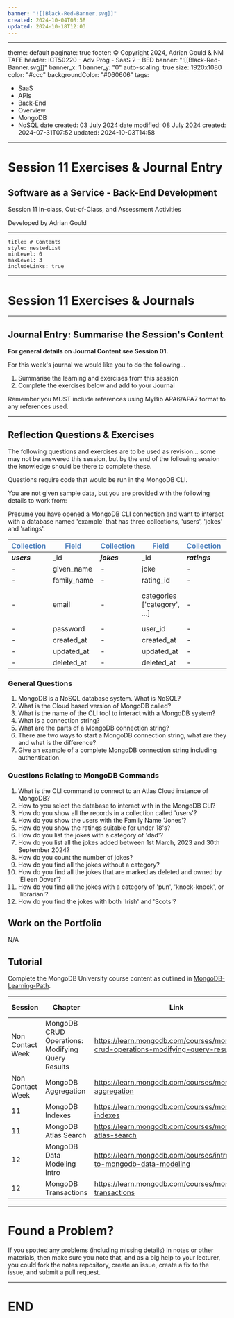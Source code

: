 ```yaml
---
banner: "![[Black-Red-Banner.svg]]"
created: 2024-10-04T08:58
updated: 2024-10-18T12:03
---
```

---
theme: default
paginate: true
footer: © Copyright 2024, Adrian Gould & NM TAFE
header: ICT50220 - Adv Prog - SaaS 2 - BED
banner: "![[Black-Red-Banner.svg]]"
banner_x: 1
banner_y: "0"
auto-scaling: true
size: 1920x1080
color: "#ccc"
backgroundColor: "#060606"
tags:
  - SaaS
  - APIs
  - Back-End
  - Overview
  - MongoDB
  - NoSQL
date created: 03 July 2024
date modified: 08 July 2024
created: 2024-07-31T07:52
updated: 2024-10-03T14:58
---

# Session 11 Exercises & Journal Entry

## Software as a Service - Back-End Development

Session 11 In-class, Out-of-Class, and Assessment Activities 

Developed by Adrian Gould

---

```table-of-contents
title: # Contents
style: nestedList
minLevel: 0
maxLevel: 3
includeLinks: true
```

---

# Session 11 Exercises & Journals 

---
## Journal Entry: Summarise the Session's Content

**For general details on Journal Content see Session 01.**

For this week's journal we would like you to do the following...

1. Summarise the learning and exercises from this session
2. Complete the exercises below and add to your Journal

Remember you MUST include references using MyBib APA6/APA7 format to any references used.

---
## Reflection Questions & Exercises

The following questions and exercises are to be used as revision... some may not be answered this session, but by the end of the following session the knowledge should be there to complete these.

Questions require code that would be run in the MongoDB CLI.

You are not given sample data, but you are provided with the following details to work from:

Presume you have opened a MongoDB CLI connection and want to interact with a database named 'example' that has three collections, 'users', 'jokes' and 'ratings'.

| **<span style="color:#4f81bd">Collection</span>** | **<span style="color:#4f81bd">Field</span>** | **<span style="color:#4f81bd">Collection</span>** | **<span style="color:#4f81bd">Field</span>** | **<span style="color:#4f81bd">Collection</span>** | **<span style="color:#4f81bd">Field</span>** |
| ------------------------------------------------- | -------------------------------------------- | ------------------------------------------------- | -------------------------------------------- | ------------------------------------------------- | -------------------------------------------- |
| _**users**_                                       | _id                                          | _**jokes**_                                       | _id                                          | _**ratings**_                                     | _id                                          |
| -                                                 | given_name                                   | -                                                 | joke                                         | -                                                 | name                                         |
| -                                                 | family_name                                  | -                                                 | rating_id                                    | -                                                 | short_code                                   |
| -                                                 | email                                        | -                                                 | categories ['category', ...]                 | -                                                 | age_range {min_age: 00, max_age:00}          |
| -                                                 | password                                     | -                                                 | user_id                                      | -                                                 | description                                  |
| -                                                 | created_at                                   | -                                                 | created_at                                   | -                                                 | icon                                         |
| -                                                 | updated_at                                   | -                                                 | updated_at                                   | -                                                 | created_at                                   |
| -                                                 | deleted_at                                   | -                                                 | deleted_at                                   | -                                                 | updated_at                                   |

### General Questions

1. MongoDB is a NoSQL database system. What is NoSQL?
2. What is the Cloud based version of MongoDB called?
3. What is the name of the CLI tool to interact with a MongoDB system?
4. What is a connection string?
5. What are the parts of a MongoDB connection string?
6. There are two ways to start a MongoDB connection string, what are they and what is the difference?
7. Give an example of a complete MongoDB connection string including authentication.

### Questions Relating to MongoDB Commands

1. What is the CLI command to connect to an Atlas Cloud instance of MongoDB?
2. How to you select the database to interact with in the MongoDB CLI?
3. How do you show all the records in a collection called 'users'?
4. How do you show the users with the Family Name 'Jones'?
5. How do you show the ratings suitable for under 18's?
6. How do you list the jokes with a category of 'dad'?
7. How do you list all the jokes added between 1st March, 2023 and 30th September 2024?
8. How do you count the number of jokes?
9. How do you find all the jokes without a category?
10. How do you find all the jokes that are marked as deleted and owned by 'Eileen Dover'?
11. How do you find all the jokes with a category of 'pun', 'knock-knock', or 'librarian'?
12. How do you find the jokes with both 'Irish' and 'Scots'?

## Work on the Portfolio

N/A

## Tutorial

Complete the MongoDB University course content as outlined in [MongoDB-Learning-Path](../Session-09/S09-MongoDB-Learning-Path).


| Session          | Chapter                                               | Link                                                                                   | Duration (Mins) |
| ---------------- | ----------------------------------------------------- | -------------------------------------------------------------------------------------- | --------------- |
| Non Contact Week | MongoDB CRUD Operations: Modifying Query Results      | https://learn.mongodb.com/courses/mongodb-crud-operations-modifying-query-results      | 85              |
| Non Contact Week | MongoDB Aggregation                                   | https://learn.mongodb.com/courses/mongodb-aggregation                                  | 105             |
| 11               | MongoDB Indexes                                       | https://learn.mongodb.com/courses/mongodb-indexes                                      | 105             |
| 11               | MongoDB Atlas Search                                  | https://learn.mongodb.com/courses/mongodb-atlas-search                                 | 90              |
| 12               | MongoDB Data Modeling Intro                           | https://learn.mongodb.com/courses/introduction-to-mongodb-data-modeling                | 45              |
| 12               | MongoDB Transactions                                  | https://learn.mongodb.com/courses/mongodb-transactions                                 | 60              |





---
# Found a Problem?
 
If you spotted any problems (including missing details) in notes or other materials, then make sure you note that, and as a big help to your lecturer, you could fork the notes repository, create an issue, create a fix to the issue, and submit a pull request.



---

# END
